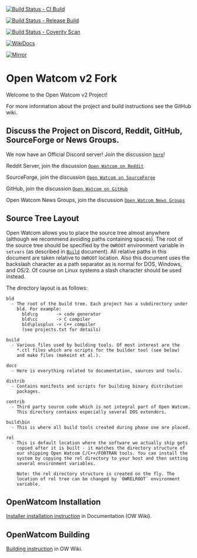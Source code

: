 [![Build Status](https://dev.azure.com/open-watcom/open-watcom-v2/_apis/build/status/open-watcom-v2-CI?branchName=master&stageName=Last%20CI%20build) - CI Build](https://dev.azure.com/open-watcom/open-watcom-v2/_build/latest?definitionId=11&branchName=master)

[![Build Status](https://dev.azure.com/open-watcom/open-watcom-v2/_apis/build/status/open-watcom-v2-Release?branchName=master&stageName=GitHub%20Release) - Release Build](https://dev.azure.com/open-watcom/open-watcom-v2/_build/latest?definitionId=14&branchName=master)

[![Build Status](https://dev.azure.com/open-watcom/open-watcom-v2/_apis/build/status/open-watcom-v2-Coverity%20Scan?branchName=master) - Coverity Scan](https://dev.azure.com/open-watcom/open-watcom-v2/_build/latest?definitionId=16&branchName=master)

[![WikiDocs](https://github.com/open-watcom/open-watcom-v2/workflows/WikiDocs/badge.svg)](https://github.com/open-watcom/open-watcom-v2/actions?query=workflow%3AWikiDocs)
 
[![Mirror](https://github.com/open-watcom/open-watcom-v2/workflows/Mirror/badge.svg)](https://github.com/open-watcom/open-watcom-v2/actions?query=workflow%3AMirror)

Open Watcom v2 Fork
===================

Welcome to the Open Watcom v2 Project! 

For more information about the project and build instructions see the GitHub wiki.

Discuss the Project on Discord, Reddit, GitHub, SourceForge or News Groups.
----------------------------------------------------------------------------

We now have an Official Discord server!
Join the discussion [`here`](https://discord.gg/5WexPNn)!

Reddit Server, join the discussion [`Open Watcom on Reddit`](https://www.reddit.com/r/OpenWatcom/)

SourceForge, join the discussion [`Open Watcom on SourceForge`](https://sourceforge.net/p/openwatcom/discussion/)

GitHub, join the discussion [`Open Watcom on GitHub`](https://github.com/open-watcom/open-watcom-v2/issues)

Open Watcom News Groups, join the discussion [`Open Watcom News Groups`](news.openwatcom.org)

Source Tree Layout
------------------

Open Watcom allows you to place the source tree almost anywhere (although
we recommend avoiding paths containing spaces). The root of the source
tree should be specified by the `OWROOT` environment variable in `setvars`
(as described in [`Build`](https://github.com/open-watcom/open-watcom-v2/wiki/Build) document). All relative paths in this document are
taken relative to `OWROOT` location. Also this document uses the backslash
character as a path separator as is normal for DOS, Windows, and OS/2. Of
course on Linux systems a slash character should be used instead.

The directory layout is as follows:

    bld
      - The root of the build tree. Each project has a subdirectory under
        bld. For example:
          bld\cg       -> code generator
          bld\cc       -> C compiler
          bld\plusplus -> C++ compiler
          (see projects.txt for details)

    build
      - Various files used by building tools. Of most interest are the
        *.ctl files which are scripts for the builder tool (see below)
        and make files (makeint et al.).

    docs
      - Here is everything related to documentation, sources and tools.

    distrib
      - Contains manifests and scripts for building binary distribution
        packages.

    contrib
      - Third party source code which is not integral part of Open Watcom.
        This directory contains especially several DOS extenders.

    build\bin
      - This is where all build tools created during phase one are placed.

    rel
      - This is default location where the software we actually ship gets
        copied after it is built - it matches the directory structure of
        our shipping Open Watcom C/C++/FORTRAN tools. You can install the
        system by copying the rel directory to your host and then setting
        several environment variables.

        Note: the rel directory structure is created on the fly. The
        location of rel tree can be changed by `OWRELROOT` environment
        variable.

OpenWatcom Installation
-----------------------
[Installer installation instruction](https://open-watcom.github.io/open-watcom-v2-wikidocs/c_readme.html#Installation) in Documentation (OW Wiki).

OpenWatcom Building
-------------------
[Building instruction](https://github.com/open-watcom/open-watcom-v2/wiki/Build) in OW Wiki.

